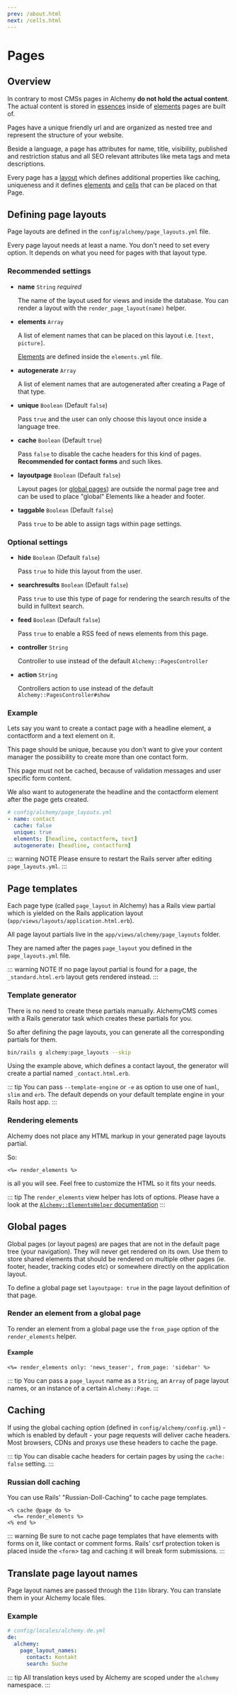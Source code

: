 ```yaml
---
prev: /about.html
next: /cells.html
---
```


# Pages

## Overview

In contrary to most CMSs pages in Alchemy **do not hold the actual content**. The actual content is stored in [essences](essences.html) inside of [elements](/elements.html) pages are built of.

Pages have a unique friendly url and are organized as nested tree and represent the structure of your website.

Beside a language, a page has attributes for name, title, visibility, published and restriction status and all SEO relevant attributes like meta tags and meta descriptions.

Every page has a [layout](#defining-page-layouts) which defines additional properties like caching, uniqueness and it defines [elements](elements.html) and [cells](cells.html) that can be placed on that Page.

## Defining page layouts

Page layouts are defined in the `config/alchemy/page_layouts.yml` file.

Every page layout needs at least a name. You don't need to set every option. It depends on what you need for pages with that layout type.

### Recommended settings

* **name** `String` *required*

  The name of the layout used for views and inside the database. You can render a layout with the `render_page_layout(name)` helper.

* **elements** `Array`

  A list of element names that can be placed on this layout i.e. `[text, picture]`.

  [Elements](elements.html) are defined inside the `elements.yml` file.

* **autogenerate** `Array`

  A list of element names that are autogenerated after creating a Page of that type.

* **unique** `Boolean` (Default `false`)

  Pass `true` and the user can only choose this layout once inside a language tree.

* **cache** `Boolean` (Default `true`)

  Pass `false` to disable the cache headers for this kind of pages. **Recommended for contact forms** and such likes.

* **layoutpage** `Boolean` (Default `false`)

  Layout pages (or [global pages](#global-pages)) are outside the normal page tree and can be used to place "global" Elements like a header and footer.

* **taggable** `Boolean` (Default `false`)

  Pass `true` to be able to assign tags within page settings.

### Optional settings

* **hide** `Boolean` (Default `false`)

  Pass `true` to hide this layout from the user.

* **searchresults** `Boolean` (Default `false`)

  Pass `true` to use this type of page for rendering the search results of the build in fulltext search.

* **feed** `Boolean` (Default `false`)

  Pass `true` to enable a RSS feed of news elements from this page.

* **controller** `String`

  Controller to use instead of the default `Alchemy::PagesController`

* **action** `String`

  Controllers action to use instead of the default `Alchemy::PagesController#show`

### Example

Lets say you want to create a contact page with a headline element, a contactform and a text element on it.

This page should be unique, because you don't want to give your content manager the possibility to create more than one contact form.

This page must not be cached, because of validation messages and user specific form content.

We also want to autogenerate the headline and the contactform element after the page gets created.

~~~ yaml
# config/alchemy/page_layouts.yml
- name: contact
  cache: false
  unique: true
  elements: [headline, contactform, text]
  autogenerate: [headline, contactform]
~~~

::: warning NOTE
Please ensure to restart the Rails server after editing `page_layouts.yml`.
:::

## Page templates

Each page type (called `page_layout` in Alchemy) has a Rails view partial which is yielded on the Rails application layout (`app/views/layouts/application.html.erb`).

All page layout partials live in the `app/views/alchemy/page_layouts` folder.

They are named after the pages `page_layout` you defined in the `page_layouts.yml` file.

::: warning NOTE
If no page layout partial is found for a page, the `_standard.html.erb` layout gets rendered instead.
:::

### Template generator

There is no need to create these partials manually. AlchemyCMS comes with a Rails generator task which creates these partials for you.

So after defining the page layouts, you can generate all the corresponding partials for them.

~~~ bash
bin/rails g alchemy:page_layouts --skip
~~~

Using the example above, which defines a contact layout, the generator will create a partial named `_contact.html.erb`.

::: tip
You can pass `--template-engine` or `-e` as option to use one of `haml`, `slim` and `erb`. The default depends on your default template engine in your Rails host app.
:::

### Rendering elements

Alchemy does not place any HTML markup in your generated page layouts partial.

So:

~~~ erb
<%= render_elements %>
~~~

is all you will see. Feel free to customize the HTML so it fits your needs.

::: tip
The `render_elements` view helper has lots of options. Please have a look at the [`Alchemy::ElementsHelper` documentation](https://www.rubydoc.info/github/AlchemyCMS/alchemy_cms/Alchemy/ElementsHelper#render_elements-instance_method)
:::

## Global pages

Global pages (or layout pages) are pages that are not in the default page tree (your navigation). They will never get rendered on its own. Use them to store shared elements that should be rendered on multiple other pages (ie. footer, header, tracking codes etc) or somewhere directly on the application layout.

To define a global page set `layoutpage: true` in the page layout definition of that page.

### Render an element from a global page

To render an element from a global page use the `from_page` option of the `render_elements` helper.

#### Example

~~~ erb
<%= render_elements only: 'news_teaser', from_page: 'sidebar' %>
~~~

::: tip
You can pass a `page_layout` name as a `String`, an `Array` of page layout names, or an instance of a certain `Alchemy::Page`.
:::

## Caching

If using the global caching option (defined in `config/alchemy/config.yml`) - which is enabled by default - your page requests will deliver cache headers. Most browsers, CDNs and proxys use these headers to cache the page.

::: tip
You can disable cache headers for certain pages by using the `cache: false` setting.
:::

### Russian doll caching

You can use Rails' "Russian-Doll-Caching" to cache page templates.

```erb
<% cache @page do %>
  <%= render_elements %>
<% end %>
```

::: warning
Be sure to not cache page templates that have elements with forms on it, like contact or comment forms. Rails' csrf protection token is placed inside the `<form`> tag and caching it will break form submissions.
:::

## Translate page layout names

Page layout names are passed through the `I18n` library.
You can translate them in your Alchemy locale files.

### Example

~~~ yaml
# config/locales/alchemy.de.yml
de:
  alchemy:
    page_layout_names:
      contact: Kontakt
      search: Suche
~~~

::: tip
All translation keys used by Alchemy are scoped under the `alchemy` namespace.
:::
